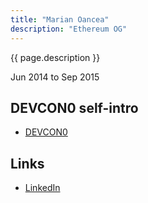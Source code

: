 ```yaml
---
title: "Marian Oancea"
description: "Ethereum OG"
---
```


{{ page.description }}

Jun 2014 to Sep 2015

## DEVCON0 self-intro
- [DEVCON0](https://youtu.be/_BvvUlKDqp0?t=24m35s)

## Links
- [LinkedIn](https://www.linkedin.com/in/marian-oancea-72a69042/)
